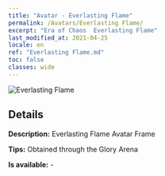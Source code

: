 ```yaml
---
title: "Avatar - Everlasting Flame"
permalink: /Avatars/Everlasting Flame/
excerpt: "Era of Chaos  Everlasting Flame"
last_modified_at: 2021-04-25
locale: en
ref: "Everlasting Flame.md"
toc: false
classes: wide
---
```

 ![Everlasting Flame](/images/a/avatarFrame_77.png)

## Details

 **Description:** Everlasting Flame Avatar Frame 

 **Tips:** Obtained through the Glory Arena 

 **Is available:**  - 

